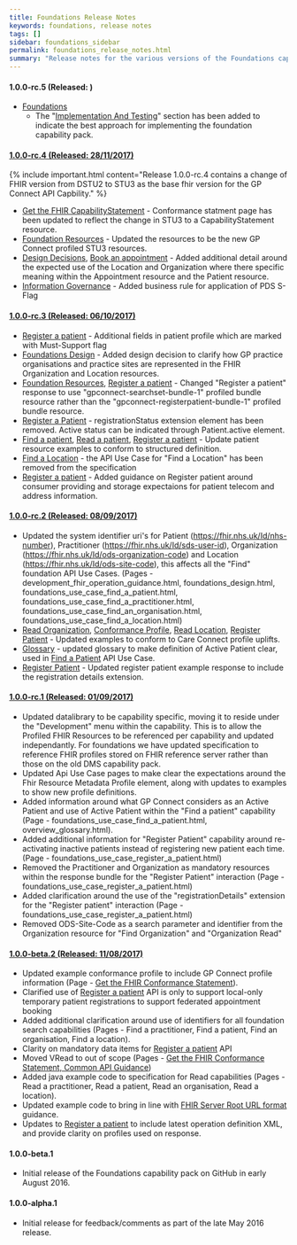 ```yaml
---
title: Foundations Release Notes
keywords: foundations, release notes
tags: []
sidebar: foundations_sidebar
permalink: foundations_release_notes.html
summary: "Release notes for the various versions of the Foundations capability."
---
```


#### 1.0.0-rc.5 (Released: )

- [Foundations](foundations.html)
  - The "[Implementation And Testing](foundations.html#implementation-and-testing)" section has been added to indicate the best approach for implementing the foundation capability pack.

#### [1.0.0-rc.4 (Released: 28/11/2017)](https://github.com/nhsconnect/gpconnect/releases/tag/Appointment_rc.3_Foundations_rc.4_GP_Connect_rc.1)

{% include important.html content="Release 1.0.0-rc.4 contains a change of FHIR version from DSTU2 to STU3 as the base fhir version for the GP Connect API Capbility." %}

- [Get the FHIR CapabilityStatement](foundations_use_case_get_the_fhir_capability_statement.html) - Conformance statment page has been updated to reflect the change in STU3 to a CapabilityStatement resource.
- [Foundation Resources](datalibraryfoundation.html) - Updated the resources to be the new GP Connect profiled STU3 resources.
- [Design Decisions](foundations_design.html#definition-of-organisation-and-location-entities), [Book an appointment](appointments_use_case_book_an_appointment.html#payload-request-body) - Added additional detail around the expected use of the Location and Organization where there specific meaning within the Appointment resource and the Patient resource.
- [Information Governance](foundations_ig.html) - Added business rule for application of PDS S-Flag

#### [1.0.0-rc.3 (Released: 06/10/2017)](https://github.com/nhsconnect/gpconnect/releases/tag/Appointment_rc.1_and_Foundations_rc.3_release)
- [Register a patient](foundations_use_case_register_a_patient.html#payload-request-body) - Additional fields in patient profile which are marked with Must-Support flag 
- [Foundations Design](foundations_design.html#definition-of-organisation-and-location-entities) - Added design decision to clarify how GP practice organisations and practice sites are represented in the FHIR Organization and Location resources.
- [Foundation Resources](datalibraryfoundation.html#register-a-patient), [Register a patient](foundations_use_case_register_a_patient.html#payload-response-body) - Changed "Register a patient" response to use "gpconnect-searchset-bundle-1" profiled bundle resource rather than the "gpconnect-registerpatient-bundle-1" profiled bundle resource.
- [Register a Patient](foundations_use_case_register_a_patient.html#payload-response-body) - registrationStatus extension element has been removed. Active status can be indicated through Patient.active element.
- [Find a patient](foundations_use_case_find_a_patient.html), [Read a patient](foundations_use_case_read_a_patient.html), [Register a patient](foundations_use_case_register_a_patient.html) - Update patient resource examples to conform to structured definition.
- [Find a Location]() - the API Use Case for "Find a Location" has been removed from the specification
- [Register a patient](foundations_use_case_register_a_patient.html) - Added guidance on Register patient around consumer providing and storage expectaions for patient telecom and address information.

#### [1.0.0-rc.2 (Released: 08/09/2017)](https://github.com/nhsconnect/gpconnect/releases/tag/Appointment_beta.2_and_Foundations_rc.2_release)
- Updated the system identifier uri's for Patient (https://fhir.nhs.uk/Id/nhs-number), Practitioner (https://fhir.nhs.uk/Id/sds-user-id), Organization (https://fhir.nhs.uk/Id/ods-organization-code) and Location (https://fhir.nhs.uk/Id/ods-site-code), this affects all the "Find" foundation API Use Cases. (Pages - development_fhir_operation_guidance.html, foundations_design.html, foundations_use_case_find_a_patient.html, foundations_use_case_find_a_practitioner.html, foundations_use_case_find_an_organisation.html, foundations_use_case_find_a_location.html)
- [Read Organization](foundations_use_case_read_an_organisation.html), [Conformance Profile](foundations_use_case_get_the_fhir_capability_statement.html), [Read Location](foundations_use_case_read_a_location.html), [Register Patient](foundations_use_case_register_a_patient.html) - Updated examples to conform to Care Connect profile uplifts.
- [Glossary](overview_glossary.html#active-patient) - updated glossary to make definition of Active Patient clear, used in [Find a Patient](foundations_use_case_find_a_patient.html) API Use Case.
- [Register Patient](foundations_use_case_register_a_patient.html) - Updated register patient example response to include the registration details extension.

#### [1.0.0-rc.1 (Released: 01/09/2017)](https://github.com/nhsconnect/gpconnect/releases/tag/Foundations_1.0.0-rc.1)
- Updated datalibrary to be capability specific, moving it to reside under the "Development" menu within the capability. This is to allow the Profiled FHIR Resources to be referenced per capability and updated independantly. For foundations we have updated specification to reference FHIR profiles stored on FHIR reference server rather than those on the old DMS capability pack.
- Updated Api Use Case pages to make clear the expectations around the Fhir Resource Metadata Profile element, along with updates to examples to show new profile definitions.
- Added information around what GP Connect considers as an Active Patient and use of Active Patient within the "Find a patient" capability (Page - foundations_use_case_find_a_patient.html, overview_glossary.html).
- Added additional information for "Register Patient" capability around re-activating inactive patients instead of registering new patient each time. (Page - foundations_use_case_register_a_patient.html)
- Removed the Practitioner and Organization as mandatory resources within the response bundle for the "Register Patient" interaction (Page - foundations_use_case_register_a_patient.html)
- Added clarification around the use of the "registrationDetails" extension for the "Register patient" interaction (Page - foundations_use_case_register_a_patient.html)
- Removed ODS-Site-Code as a search parameter and identifier from the Organization resource for "Find Organization" and "Organization Read"

#### [1.0.0-beta.2 (Released: 11/08/2017)](https://github.com/nhsconnect/gpconnect/releases/tag/Foundations1.0.0-beta.2)
- Updated example conformance profile to include GP Connect profile information (Page - [Get the FHIR Conformance Statement](foundations_use_case_get_the_fhir_capability_statement.html)).
- Clarified use of [Register a patient](foundations_use_case_register_a_patient.html) API is only to support local-only temporary patient registrations to support federated appointment booking
- Added additional clarification around use of identifiers for all foundation search capabilities (Pages - Find a practitioner, Find a patient, Find an organisation, Find a location).
- Clarity on mandatory data items for [Register a patient](foundations_use_case_register_a_patient.html#payload-request-body) API
- Moved VRead to out of scope (Pages - [Get the FHIR Conformance Statement, Common API Guidance](foundations_use_case_get_the_fhir_capability_statement.html))
- Added java example code to specification for Read capabilities (Pages - Read a practitioner, Read a patient, Read an organisation, Read a location).
- Updated example code to bring in line with [FHIR Server Root URL format](development_fhir_api_guidance.html#fhir-api-versioning) guidance.
- Updates to [Register a patient](foundations_use_case_register_a_patient.html) to include latest operation definition XML, and provide clarity on profiles used on response.

#### 1.0.0-beta.1
- Initial release of the Foundations capability pack on GitHub in early August 2016.
  
#### 1.0.0-alpha.1
- Initial release for feedback/comments as part of the late May 2016 release.
